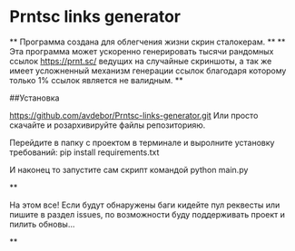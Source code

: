 # Prntsc links generator
**
Программа создана для облегчения жизни скрин сталокерам.
**
** Эта программа может ускоренно генерировать тысячи рандомных ссылок https://prnt.sc/ 
ведущих на случайные скриншоты, а так же имеет усложненный механизм генерации ссылок 
благодаря которому только 1% ссылок является не валидным.
**

##Установка 

https://github.com/avdebor/Prntsc-links-generator.git
Или просто скачайте и розархивируйте файлы репозиторияю.

Перейдите в папку с проектом в терминале и выролните установку требований:
pip install requirements.txt

И наконец то запустите сам скрипт командой
python main.py

**

На этом все!
Если будут обнаружены баги кидейте пул реквесты или пишите в раздел issues,
по возможности буду поддерживать проект и пилить обновы...

**
